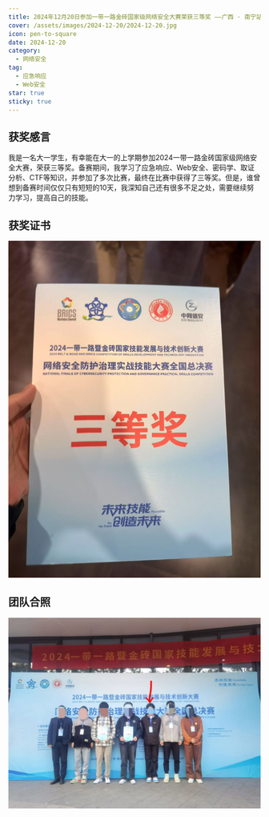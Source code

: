 ```yaml
---
title: 2024年12月20日参加一带一路金砖国家级网络安全大赛荣获三等奖 ——广西 · 南宁站
cover: /assets/images/2024-12-20/2024-12-20.jpg
icon: pen-to-square
date: 2024-12-20
category:
  - 网络安全
tag:
  - 应急响应
  - Web安全
star: true
sticky: true
---
```

## 获奖感言
  我是一名大一学生，有幸能在大一的上学期参加2024一带一路金砖国家级网络安全大赛，荣获三等奖。备赛期间，我学习了应急响应、Web安全、密码学、取证分析、CTF等知识，并参加了多次比赛，最终在比赛中获得了三等奖。但是，谁曾想到备赛时间仅仅只有短短的10天，我深知自己还有很多不足之处，需要继续努力学习，提高自己的技能。

<!-- more -->
## 获奖证书
![获奖证书](/assets/images/2024-12-20/2024-12-20(F1).jpg)

## 团队合照
![团队合照](/assets/images/2024-12-20/2024-12-20(F2).jpg)








